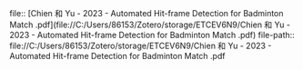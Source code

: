 file:: [Chien 和 Yu - 2023 - Automated Hit-frame Detection for Badminton Match .pdf](file://C:/Users/86153/Zotero/storage/ETCEV6N9/Chien 和 Yu - 2023 - Automated Hit-frame Detection for Badminton Match .pdf)
file-path:: file://C:/Users/86153/Zotero/storage/ETCEV6N9/Chien 和 Yu - 2023 - Automated Hit-frame Detection for Badminton Match .pdf
